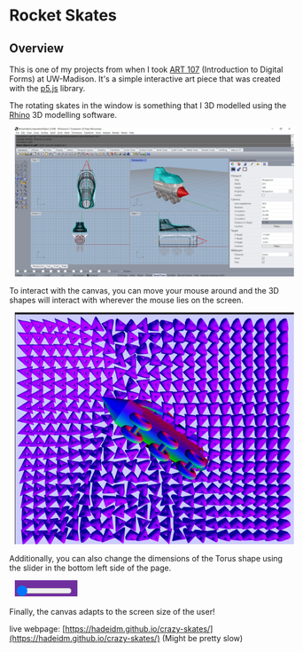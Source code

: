 # Rocket Skates 

## Overview

This is one of my projects from when I took [ART 107](https://guide.wisc.edu/courses/art/) (Introduction to Digital Forms) at UW-Madison. It's a simple interactive art piece that was created with the [p5.js](https://p5js.org/) library.  


The rotating skates in the window is something that I 3D modelled using the [Rhino](https://www.rhino3d.com/) 3D modelling software.

<img src='3d.png' alt="skates" style="margin-left: 10px"/><br>


To interact with the canvas, you can move your mouse around and the 3D shapes will interact with wherever the mouse lies on the screen.

 <img src='demo.png' alt="demo" style="margin-left: 10px"/><br>


<p>Additionally, you can also change the dimensions of the Torus shape using the slider in the bottom left side of the page.</p>

 <img src='slider.png' alt="slider" style="margin-left: 10px"/>

Finally, the canvas adapts to the screen size of the user!

live webpage: [https://hadeidm.github.io/crazy-skates/](https://hadeidm.github.io/crazy-skates/) (Might be pretty slow)
